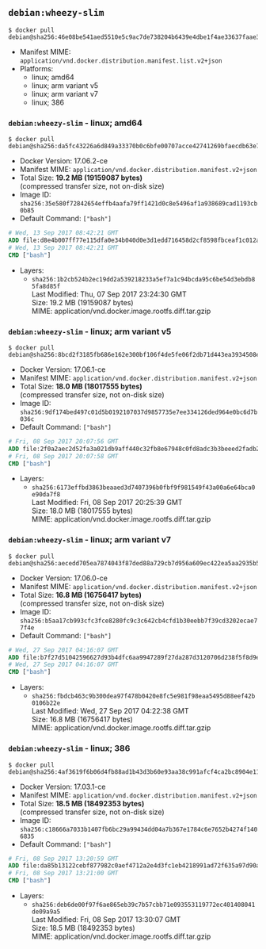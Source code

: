 ## `debian:wheezy-slim`

```console
$ docker pull debian@sha256:46e08be541aed5510e5c9ac7de738204b6439e4dbe1f4ae33637faae340250e3
```

-	Manifest MIME: `application/vnd.docker.distribution.manifest.list.v2+json`
-	Platforms:
	-	linux; amd64
	-	linux; arm variant v5
	-	linux; arm variant v7
	-	linux; 386

### `debian:wheezy-slim` - linux; amd64

```console
$ docker pull debian@sha256:da5fc43226a6d849a33370b0c6bfe00707acce42741269bfaecdb63e786bb1f7
```

-	Docker Version: 17.06.2-ce
-	Manifest MIME: `application/vnd.docker.distribution.manifest.v2+json`
-	Total Size: **19.2 MB (19159087 bytes)**  
	(compressed transfer size, not on-disk size)
-	Image ID: `sha256:35e580f72842654effb4aafa79ff1421d0c8e5496af1a938689cad1193cb0b85`
-	Default Command: `["bash"]`

```dockerfile
# Wed, 13 Sep 2017 08:42:21 GMT
ADD file:d8e4b007ff77e115dfa0e34b040d0e3d1edd716458d2cf8598fbceaf1c012a5a in / 
# Wed, 13 Sep 2017 08:42:21 GMT
CMD ["bash"]
```

-	Layers:
	-	`sha256:1b2cb524b2ec19dd2a539218233a5ef7a1c94bcda95c6be54d3ebdb85fa8d85f`  
		Last Modified: Thu, 07 Sep 2017 23:24:30 GMT  
		Size: 19.2 MB (19159087 bytes)  
		MIME: application/vnd.docker.image.rootfs.diff.tar.gzip

### `debian:wheezy-slim` - linux; arm variant v5

```console
$ docker pull debian@sha256:8bcd2f3185fb686e162e300bf106f4de5fe06f2db71d443ea3934508e7cc788c
```

-	Docker Version: 17.06.1-ce
-	Manifest MIME: `application/vnd.docker.distribution.manifest.v2+json`
-	Total Size: **18.0 MB (18017555 bytes)**  
	(compressed transfer size, not on-disk size)
-	Image ID: `sha256:9df174bed497c01d5b0192107037d9857735e7ee334126ded964e0bc6d7b036c`
-	Default Command: `["bash"]`

```dockerfile
# Fri, 08 Sep 2017 20:07:56 GMT
ADD file:2f0a2aec2d52fa3a021db9aff440c32fb8e67948c0fd8adc3b3beeed2fadb2a7 in / 
# Fri, 08 Sep 2017 20:07:58 GMT
CMD ["bash"]
```

-	Layers:
	-	`sha256:6173effbd3863beaaed3d7407396b0fbf9f981549f43a00a6e64bca0e90da7f8`  
		Last Modified: Fri, 08 Sep 2017 20:25:39 GMT  
		Size: 18.0 MB (18017555 bytes)  
		MIME: application/vnd.docker.image.rootfs.diff.tar.gzip

### `debian:wheezy-slim` - linux; arm variant v7

```console
$ docker pull debian@sha256:aecedd705ea7874043f87ded88a729cb7d956a609ec422ea5aa2935b552eaed5
```

-	Docker Version: 17.06.0-ce
-	Manifest MIME: `application/vnd.docker.distribution.manifest.v2+json`
-	Total Size: **16.8 MB (16756417 bytes)**  
	(compressed transfer size, not on-disk size)
-	Image ID: `sha256:b5aa17cb993cfc3fce8280fc9c3c642cb4cfd1b30eebb7f39cd3202ecae77f4e`
-	Default Command: `["bash"]`

```dockerfile
# Wed, 27 Sep 2017 04:16:07 GMT
ADD file:b7f27d51042596627d93b4dfc6aa9947289f27da287d3120706d238f5f8d9e55 in / 
# Wed, 27 Sep 2017 04:16:07 GMT
CMD ["bash"]
```

-	Layers:
	-	`sha256:fbdcb463c9b300dea97f478b0420e8fc5e981f98eaa5495d88eef42b0106b22e`  
		Last Modified: Wed, 27 Sep 2017 04:22:38 GMT  
		Size: 16.8 MB (16756417 bytes)  
		MIME: application/vnd.docker.image.rootfs.diff.tar.gzip

### `debian:wheezy-slim` - linux; 386

```console
$ docker pull debian@sha256:4af3619f6b06d4fb88ad1b43d3b60e93aa38c991afcf4ca2bc8904e1102d2380
```

-	Docker Version: 17.03.1-ce
-	Manifest MIME: `application/vnd.docker.distribution.manifest.v2+json`
-	Total Size: **18.5 MB (18492353 bytes)**  
	(compressed transfer size, not on-disk size)
-	Image ID: `sha256:c18666a7033b1407fb6bc29a99434dd04a7b367e1784c6e7652b4274f1406835`
-	Default Command: `["bash"]`

```dockerfile
# Fri, 08 Sep 2017 13:20:59 GMT
ADD file:da85b13122cebf877982c0aef4712a2e4d3fc1eb4218991ad72f635a97d90a7f in / 
# Fri, 08 Sep 2017 13:21:00 GMT
CMD ["bash"]
```

-	Layers:
	-	`sha256:deb6de00f97f6ae865eb39c7b57cbb71e093553119772ec401408041de09a9a5`  
		Last Modified: Fri, 08 Sep 2017 13:30:07 GMT  
		Size: 18.5 MB (18492353 bytes)  
		MIME: application/vnd.docker.image.rootfs.diff.tar.gzip
